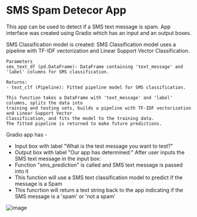 # SMS Spam Detecor App
This app can be used to detect if a SMS text message is spam. App interface was created using Gradio which has an input and an output boxes.

SMS Classification model is created:
SMS Classification model uses a pipeline with TF-IDF vectorization and Linear Support Vector Classification.

    Parameters
    sms_text_df (pd.DataFrame): DataFrame containing 'text_message' and 'label' columns for SMS classification.
    
    Returns:
    - text_clf (Pipeline): Fitted pipeline model for SMS classification.

    This function takes a DataFrame with 'text_message' and 'label' columns, splits the data into
    training and testing sets, builds a pipeline with TF-IDF vectorization and Linear Support Vector
    Classification, and fits the model to the training data. 
    The fitted pipeline is returned to make future predictions.

Gradio app has -
- Input box with label "What is the test message you want to test?"
- Output box with label "Our app has determined:"
After user inputs the SMS text message in the input box:
- Function "sms_prediction" is called and SMS text message is passed into it
- This function will use a SMS text classification model to predict if the message is a Spam
- This funcrtion will return a text string back to the app indicating if the SMS message is a 'spam' or 'not a spam'

![image](https://github.com/user-attachments/assets/821d48b3-808c-4647-b8da-24d9c3524ee8)

